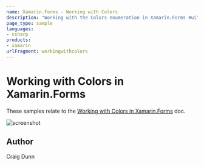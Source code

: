 ```yaml
---
name: Xamarin.Forms - Working with Colors
description: "Working with the Colors enumeration in Xamarin.Forms #ui"
page_type: sample
languages:
- csharp
products:
- xamarin
urlFragment: workingwithcolors
---
```

# Working with Colors in Xamarin.Forms

These samples relate to the [Working with Colors in Xamarin.Forms](https://docs.microsoft.com/xamarin/xamarin-forms/user-interface/colors) doc.

![screenshot](https://raw.githubusercontent.com/xamarin/xamarin-forms-samples/master/WorkingWithColors/Screenshots/Colors-sml.png "Colors")

## Author

Craig Dunn
